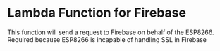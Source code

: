 # Lambda Function for Firebase

This function will send a request to Firebase on behalf of the ESP8266. Required because ESP8266 is incapable of handling SSL in Firebase
